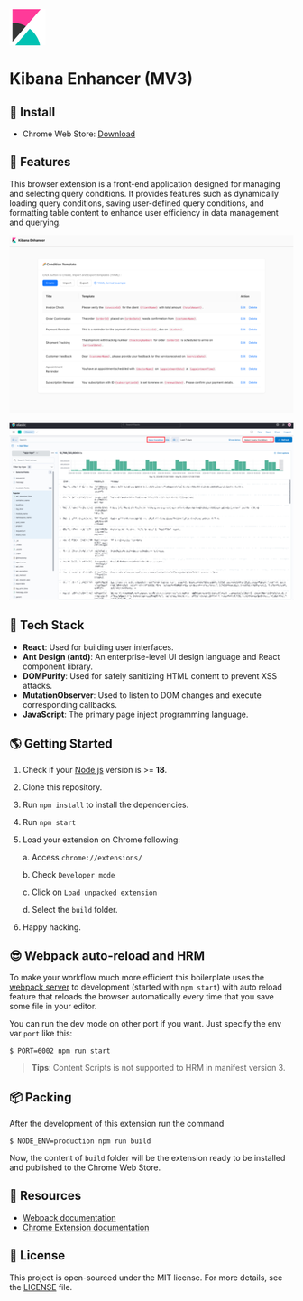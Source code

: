 <img src="src/assets/img/icon-128.png" width="64"/>

# Kibana Enhancer (MV3)

## 🌟 Install

- Chrome Web Store: [Download](https://chromewebstore.google.com/detail/kibana-enhancer/edajldaeadolekehbljcjkeeglogfofc?hl=en-US&utm_source=ext_sidebar)

## 🎯 Features

This browser extension is a front-end application designed for managing and selecting query conditions. It provides features such as dynamically loading query conditions, saving user-defined query conditions, and formatting table content to enhance user efficiency in data management and querying.

![screenshot-1](assets/screenshot-1.png)

![screenshot-2](assets/screenshot-2.png)

## 🌵 Tech Stack

- **React**: Used for building user interfaces.
- **Ant Design (antd)**: An enterprise-level UI design language and React component library.
- **DOMPurify**: Used for safely sanitizing HTML content to prevent XSS attacks.
- **MutationObserver**: Used to listen to DOM changes and execute corresponding callbacks.
- **JavaScript**: The primary page inject programming language.

## 🌎 Getting Started

1. Check if your [Node.js](https://nodejs.org/) version is >= **18**.

2. Clone this repository.

3. Run `npm install` to install the dependencies.

4. Run `npm start`

5. Load your extension on Chrome following:

   a. Access `chrome://extensions/`

   b. Check `Developer mode`

   c. Click on `Load unpacked extension`

   d. Select the `build` folder.

6. Happy hacking.

## 😎 Webpack auto-reload and HRM

To make your workflow much more efficient this boilerplate uses the [webpack server](https://webpack.github.io/docs/webpack-dev-server.html) to development (started with `npm start`) with auto reload feature that reloads the browser automatically every time that you save some file in your editor.

You can run the dev mode on other port if you want. Just specify the env var `port` like this:

```
$ PORT=6002 npm run start
```

>**Tips**: Content Scripts is not supported to HRM in manifest version 3.

## 📦 Packing

After the development of this extension run the command

```
$ NODE_ENV=production npm run build
```

Now, the content of `build` folder will be the extension ready to be installed and published to the Chrome Web Store.

## 🔗 Resources

- [Webpack documentation](https://webpack.js.org/concepts/)
- [Chrome Extension documentation](https://developer.chrome.com/extensions/getstarted)

## 🪪 License

This project is open-sourced under the MIT license. For more details, see the [LICENSE](https://github.com/your/repo/blob/master/LICENSE) file.
